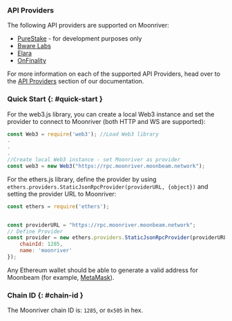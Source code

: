 
### API Providers

The following API providers are supported on Moonriver: 

- [PureStake](/builders/get-started/api-providers#purestake-development-endpoints) - for development purposes only
- [Bware Labs](https://bwarelabs.com/)
- [Elara](https://elara.patract.io/)
- [OnFinality](https://onfinality.io/)

For more information on each of the supported API Providers, head over to the [API Providers](/builders/get-started/api-providers) section of our documentation.

### Quick Start {: #quick-start } 

For the web3.js library, you can create a local Web3 instance and set the provider to connect to Moonriver (both HTTP and WS are supported):

```js
const Web3 = require('web3'); //Load Web3 library
.
.
.
//Create local Web3 instance - set Moonriver as provider
const web3 = new Web3("https://rpc.moonriver.moonbeam.network"); 
```

For the ethers.js library, define the provider by using `ethers.providers.StaticJsonRpcProvider(providerURL, {object})` and setting the provider URL to Moonriver:

```js
const ethers = require('ethers');


const providerURL = "https://rpc.moonriver.moonbeam.network";
// Define Provider
const provider = new ethers.providers.StaticJsonRpcProvider(providerURL, {
    chainId: 1285,
    name: 'moonriver'
});
```

Any Ethereum wallet should be able to generate a valid address for Moonbeam (for example, [MetaMask](https://metamask.io/)).

### Chain ID {: #chain-id } 

The Moonriver chain ID is: `1285`, or `0x505` in hex.
